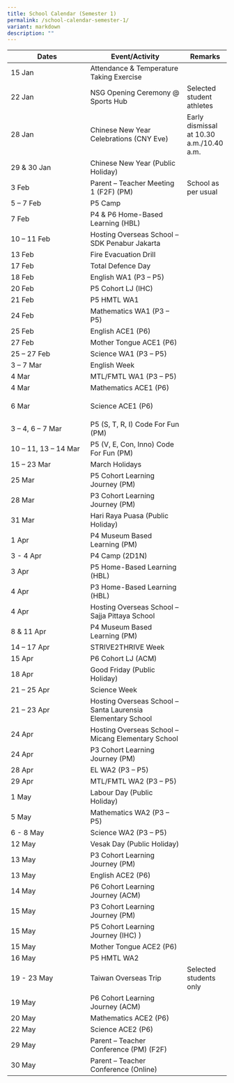 ```yaml
---
title: School Calendar (Semester 1)
permalink: /school-calendar-semester-1/
variant: markdown
description: ""
---
```

<table style="border-collapse:collapse;border-spacing:0;table-layout: fixed; width: 100%;" class="tg">
   <colgroup>
      <col style="width: 45%;">
      <col style="width: 50%;">
      <col style="width: 50%;">
   </colgroup>
   <thead>
      <tr>
         <th class="tg">Dates</th>
         <th class="tg">Event/Activity</th>
         <th class="tg">Remarks</th>
      </tr>
   </thead>
   <tbody>
      <tr>
         <td class="tg">15 Jan</td>
         <td class="tg">Attendance &amp; Temperature Taking Exercise</td>
         <td class="tg"></td>
      </tr>
      <tr>
         <td class="tg">22 Jan</td>
         <td class="tg">NSG Opening Ceremony @ Sports Hub</td>
         <td class="tg">Selected student athletes</td>
      </tr>
      <tr>
         <td class="tg">28 Jan</td>
         <td class="tg">Chinese New Year Celebrations (CNY Eve)</td>
         <td class="tg">Early dismissal at 10.30 a.m./10.40 a.m.</td>
      </tr>
      <tr>
         <td class="tg">29 &amp; 30 Jan</td>
         <td class="tg">Chinese New Year (Public Holiday)</td>
         <td class="tg"></td>
      </tr>
      <tr>
         <td class="tg">3 Feb</td>
         <td class="tg">Parent – Teacher Meeting 1 (F2F) (PM)</td>
         <td class="tg">School as per usual</td>
      </tr>
      <tr>
         <td class="tg">5 – 7 Feb</td>
         <td class="tg">P5 Camp</td>
         <td class="tg"></td>
      </tr>
      <tr>
         <td class="tg">7 Feb</td>
         <td class="tg">P4 &amp; P6 Home-Based Learning (HBL)</td>
         <td class="tg"></td>
      </tr>
      <tr>
         <td class="tg">10 – 11 Feb</td>
         <td class="tg">Hosting Overseas School – SDK Penabur Jakarta</td>
         <td class="tg"></td>
      </tr>
      <tr>
         <td class="tg">13 Feb</td>
         <td class="tg">Fire Evacuation Drill</td>
         <td class="tg"></td>
      </tr>
      <tr>
         <td class="tg">17 Feb</td>
         <td class="tg">Total Defence Day</td>
         <td class="tg"></td>
      </tr>
      <tr>
         <td class="tg">18 Feb</td>
         <td class="tg">English WA1 (P3 – P5)</td>
         <td class="tg"></td>
      </tr>
      <tr>
         <td class="tg">20 Feb</td>
         <td class="tg">P5 Cohort LJ (IHC)</td>
         <td class="tg"></td>
      </tr>
      <tr>
         <td class="tg">21 Feb</td>
         <td class="tg">P5 HMTL WA1</td>
         <td class="tg"></td>
      </tr>
      <tr>
         <td class="tg">24 Feb</td>
         <td class="tg">Mathematics WA1 (P3 – P5)</td>
         <td class="tg"></td>
      </tr>
      <tr>
				 <td class="tg">25 Feb</td>
         <td class="tg">English ACE1 (P6)</td>
         <td class="tg"></td>
      </tr>
      <tr>
				 <td class="tg">27 Feb</td>
         <td class="tg">Mother Tongue ACE1 (P6)</td>
         <td class="tg"></td>
      </tr>
      <tr>
         <td class="tg">25 – 27 Feb</td>
         <td class="tg">Science WA1 (P3 – P5)</td>
         <td class="tg"></td>
      </tr>
      <tr>
         <td class="tg">3 – 7 Mar</td>
         <td class="tg">English Week</td>
         <td class="tg"></td>
      </tr>
      <tr>
         <td class="tg">4 Mar</td>
         <td class="tg">MTL/FMTL WA1 (P3 – P5)</td>
         <td class="tg"></td>
      </tr>
      <tr>
				  <td class="tg">4 Mar</td>
         <td class="tg">Mathematics ACE1 (P6)</td>
         <td class="tg"></td>
      </tr>
      <tr>
				<td class="tg">6 Mar</td>
         <td class="tg">        

Science ACE1 (P6)</td>
         <td class="tg"></td>
      </tr>
      <tr>
         <td class="tg">3 – 4, 6 – 7 Mar</td>
         <td class="tg">P5 (S, T, R, I) Code For Fun (PM)</td>
         <td class="tg"></td>
      </tr>
      <tr>
         <td class="tg">10 – 11, 13 – 14 Mar</td>
         <td class="tg">P5 (V, E, Con, Inno) Code For Fun (PM)</td>
         <td class="tg"></td>
      </tr>
      <tr>
         <td class="tg">15 – 23 Mar</td>
         <td class="tg">March Holidays</td>
         <td class="tg"></td>
      </tr>
      <tr>
         <td class="tg">25 Mar</td>
         <td class="tg">P5 Cohort Learning Journey (PM)</td>
         <td class="tg"></td>
      </tr>
      <tr>
         <td class="tg">28 Mar</td>
         <td class="tg">P3 Cohort Learning Journey (PM)</td>
         <td class="tg"></td>
      </tr>
      <tr>
         <td class="tg">31 Mar</td>
         <td class="tg">Hari Raya Puasa (Public Holiday)</td>
         <td class="tg"></td>
      </tr>
      <tr>
         <td class="tg">1 Apr</td>
         <td class="tg">P4 Museum Based Learning (PM)</td>
         <td class="tg"></td>
      </tr>
      <tr>
         <td class="tg">3 - 4 Apr</td>
         <td class="tg">P4 Camp (2D1N)</td>
         <td class="tg"></td>
      </tr>
      <tr>
         <td class="tg">3 Apr</td>
         <td class="tg">P5 Home-Based Learning (HBL)</td>
         <td class="tg"></td>
      </tr>
      <tr>
         <td class="tg">4 Apr</td>
         <td class="tg">P3 Home-Based Learning (HBL)</td>
         <td class="tg"></td>
      </tr>
      <tr>
				   <td class="tg">4 Apr</td>
         <td class="tg">Hosting Overseas School – Sajja Pittaya School </td>
         <td class="tg"></td>
      </tr>
      <tr>
         <td class="tg">8 &amp; 11 Apr</td>
         <td class="tg">P4 Museum Based Learning (PM)</td>
         <td class="tg"></td>
      </tr>
      <tr>
         <td class="tg">14 – 17 Apr</td>
         <td class="tg">STRIVE2THRIVE Week</td>
         <td class="tg"></td>
      </tr>
      <tr>
				  <td class="tg">15 Apr</td>
         <td class="tg">P6 Cohort LJ (ACM) </td>
         <td class="tg"></td>
      </tr>
      <tr>
         <td class="tg">18 Apr</td>
         <td class="tg">Good Friday (Public Holiday)</td>
         <td class="tg"></td>
      </tr>
      <tr>
         <td class="tg">21 – 25 Apr</td>
         <td class="tg">Science Week</td>
         <td class="tg"></td>
      </tr>
      <tr>
				<td class="tg">21 – 23 Apr</td>
         <td class="tg">Hosting Overseas School – Santa Laurensia Elementary School </td>
         <td class="tg"></td>
      </tr>
      <tr>
					<td class="tg">24 Apr</td>
         <td class="tg">Hosting Overseas School – Micang Elementary School </td>
         <td class="tg"></td>
      </tr>
      <tr>
				<td class="tg">24 Apr</td>
         <td class="tg">P3 Cohort Learning Journey (PM)  </td>
         <td class="tg"></td>
      </tr>
      <tr>
				<td class="tg">28 Apr</td>
         <td class="tg">EL WA2 (P3 – P5) </td>
         <td class="tg"></td>
      </tr>
      <tr>
						<td class="tg">29 Apr</td>
         <td class="tg">MTL/FMTL WA2 (P3 – P5)  </td>
         <td class="tg"></td>
      </tr>
      <tr>
         <td class="tg">1 May</td>
         <td class="tg">Labour Day (Public Holiday)</td>
         <td class="tg"></td>
      </tr>
      <tr>
				<td class="tg">5 May</td>
         <td class="tg">Mathematics WA2 (P3 – P5) </td>
         <td class="tg"></td>
      </tr>
      <tr>
				<td class="tg">6 - 8 May </td>
         <td class="tg">Science WA2 (P3 – P5) </td>
         <td class="tg"></td>
      </tr>
      <tr>
				<td class="tg">12 May </td>
         <td class="tg">Vesak Day (Public Holiday) </td>
         <td class="tg"></td>
      </tr>
      <tr>
				<td class="tg">13 May</td>
         <td class="tg">P3 Cohort Learning Journey (PM) </td>
         <td class="tg"></td>
      </tr>
      <tr>
				<td class="tg">13 May</td>
         <td class="tg">English ACE2 (P6)</td>
         <td class="tg"></td>
      </tr>
      <tr>
				<td class="tg">14 May</td>
         <td class="tg">P6 Cohort Learning Journey (ACM) </td>
         <td class="tg"></td>
      </tr>
      <tr>
				<td class="tg">15 May</td>
         <td class="tg">P3 Cohort Learning Journey (PM) </td>
         <td class="tg"></td>
      </tr>
      <tr>
				<td class="tg">15 May</td>
         <td class="tg">P5 Cohort Learning Journey (IHC) )</td>
         <td class="tg"></td>
      </tr>
      <tr>
				<td class="tg">15 May</td>
         <td class="tg">Mother Tongue ACE2 (P6)</td>
         <td class="tg"></td>
      </tr>
      <tr>
				<td class="tg">16 May</td>
         <td class="tg">P5 HMTL WA2 </td>
         <td class="tg"></td>
      </tr>
      <tr>
				<td class="tg">19 - 23 May</td>
         <td class="tg">Taiwan Overseas Trip  </td>
         <td class="tg">Selected students only </td>
      </tr>
      <tr>
				<td class="tg">19 May</td>
         <td class="tg">P6 Cohort Learning Journey (ACM) </td>
         <td class="tg"></td>
      </tr>
      <tr>
				<td class="tg">20 May</td>
         <td class="tg">Mathematics ACE2 (P6)</td>
         <td class="tg"></td>
      </tr>
      <tr>
				<td class="tg">22 May</td>
         <td class="tg">Science ACE2 (P6)</td>
         <td class="tg"></td>
      </tr>
      <tr>
         <td class="tg">29 May</td>
         <td class="tg">Parent – Teacher Conference (PM) (F2F)</td>
         <td class="tg"></td>
      </tr>
      <tr>
         <td class="tg">30 May</td>
         <td class="tg">Parent – Teacher Conference (Online)</td>
         <td class="tg"></td>
      </tr>
   </tbody>
</table>